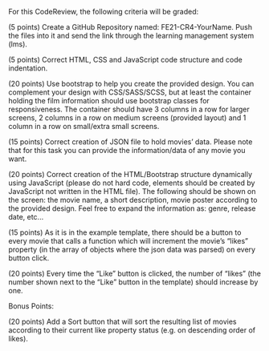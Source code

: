For this CodeReview, the following criteria will be graded:

(5 points) Create a GitHub Repository named: FE21-CR4-YourName. Push the files into it and send the link through the learning management system (lms). 

(5 points) Correct HTML, CSS and JavaScript code structure and code indentation.

(20 points) Use bootstrap to help you create the provided design. You can complement your design with CSS/SASS/SCSS, but at least the container holding the film information should use bootstrap classes for responsiveness. The container should have 3 columns in a row for larger screens, 2 columns in a row on medium screens (provided layout) and 1 column in a row on small/extra small screens.

(15 points) Correct creation of JSON file to hold movies’ data. Please note that for this task you can provide the information/data of any movie you want. 

(20 points) Correct creation of the HTML/Bootstrap structure dynamically using JavaScript (please do not hard code, elements should be created by JavaScript not written in the HTML file). The following should be shown on the screen: the movie name, a short description, movie poster according to the provided design. Feel free to expand the information as: genre, release date, etc...

(15 points) As it is in the example template, there should be a button to every movie that calls a function which will increment the movie’s “likes” property (in the array of objects where the json data was parsed) on every button click.

(20 points) Every time the “Like” button is clicked, the number of “likes” (the number shown next to the “Like” button in the template) should increase by one.

 

Bonus Points:

(20 points) Add a Sort button that will sort the resulting list of movies according to their current like property status (e.g. on descending order of likes).
